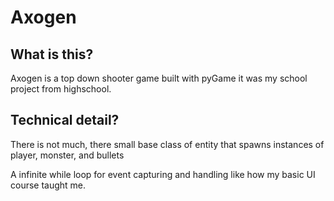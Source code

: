 # Axogen

## What is this?
Axogen is a top down shooter game built with pyGame
it was my school project from highschool.

## Technical detail?
There is not much, there small base class of entity that spawns instances of player, monster, and bullets

A infinite while loop for event capturing and handling like how my basic UI course taught me.
